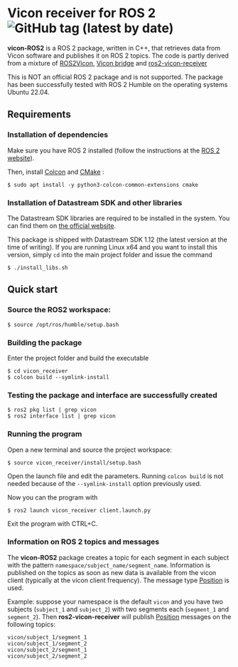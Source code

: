 # Vicon receiver for ROS 2 ![GitHub tag (latest by date)](https://img.shields.io/github/v/tag/andreacamisa/ros2-vicon-receiver)

**vicon-ROS2** is a ROS 2 package, written in C++, that retrieves data from Vicon software and publishes it on ROS 2 topics. The code is partly derived from a mixture of [ROS2Vicon](https://github.com/aheuillet/Vicon-ROS2), [Vicon bridge](https://github.com/ethz-asl/vicon_bridge) and [ros2-vicon-receiver](https://github.com/OPT4SMART/ros2-vicon-receiver)

This is NOT an official ROS 2 package and is not supported. The package has been successfully tested with ROS 2 Humble on the operating systems Ubuntu 22.04.

## Requirements

### Installation of dependencies

Make sure you have ROS 2 installed (follow the instructions at the [ROS 2 website](https://index.ros.org/doc/ros2/Installation/)).

Then, install [Colcon](https://colcon.readthedocs.io/en/released/index.html) and [CMake](https://cmake.org/) :
```
$ sudo apt install -y python3-colcon-common-extensions cmake
```

### Installation of Datastream SDK and other libraries

The Datastream SDK libraries are required to be installed in the system. You can find them on [the official website](https://www.vicon.com/software/datastream-sdk/?section=downloads).

This package is shipped with Datastream SDK 1.12 (the latest version at the time of writing). If you are running Linux x64 and you want to install this version, simply `cd` into the main project folder and issue the command
```
$ ./install_libs.sh
```

## Quick start

### Source the ROS2 workspace:
```
$ source /opt/ros/humble/setup.bash
```

### Building the package

Enter the project folder and build the executable
```
$ cd vicon_receiver
$ colcon build --symlink-install
```

### Testing the package and interface are successfully created
```
$ ros2 pkg list | grep vicon
$ ros2 interface list | grep vicon
```

### Running the program

Open a new terminal and source the project workspace:
```
$ source vicon_receiver/install/setup.bash
```

Open the launch file and edit the parameters. Running `colcon build` is not needed because of the `--symlink-install` option previously used.

Now you can the program with
```
$ ros2 launch vicon_receiver client.launch.py
```

Exit the program with CTRL+C.

### Information on ROS 2 topics and messages

The **vicon-ROS2** package creates a topic for each segment in each subject with the pattern `namespace/subject_name/segment_name`. Information is published on the topics as soon as new data is available from the vicon client (typically at the vicon client frequency). The message type [Position](vicon_receiver/msg/Position.msg) is used.

Example: suppose your namespace is the default `vicon` and you have two subjects (`subject_1` and `subject_2`) with two segments each (`segment_1` and `segment_2`). Then **ros2-vicon-receiver** will publish [Position](vicon_receiver/msg/Position.msg) messages on the following topics:
```
vicon/subject_1/segment_1
vicon/subject_1/segment_2
vicon/subject_2/segment_1
vicon/subject_2/segment_2
```



